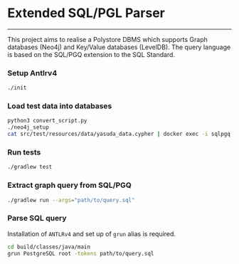 # Extended SQL/PGL Parser

---

This project aims to realise a Polystore DBMS which supports Graph databases (Neo4j) and Key/Value databases (LevelDB). 
The query language is based on the SQL/PGQ extension to the SQL Standard. 

### Setup Antlrv4
```bash
./init
```

### Load test data into databases
```bash
python3 convert_script.py
./neo4j_setup
cat src/test/resources/data/yasuda_data.cypher | docker exec -i sqlpgq cypher-shell
```

### Run tests
```bash
./gradlew test
```

### Extract graph query from SQL/PGQ
```bash
./gradlew run --args="path/to/query.sql"
```

### Parse SQL query
Installation of `ANTLRv4` and set up of `grun` alias is required.
```bash
cd build/classes/java/main
grun PostgreSQL root -tokens path/to/query.sql
```